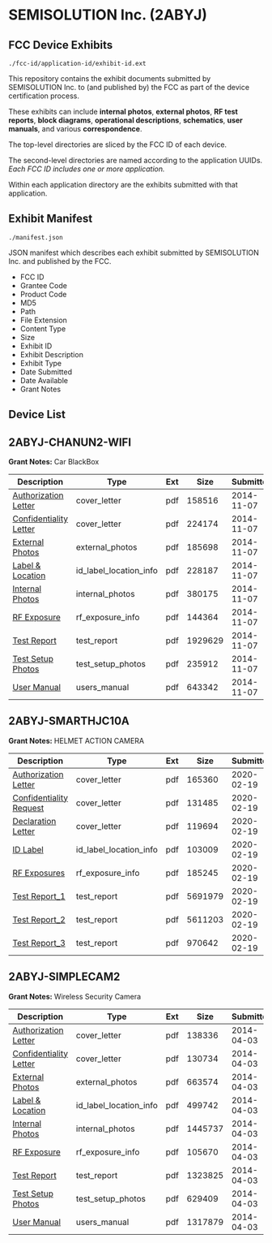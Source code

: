 # SEMISOLUTION Inc. (2ABYJ)
## FCC Device Exhibits

```
./fcc-id/application-id/exhibit-id.ext
```

This repository contains the exhibit documents submitted by SEMISOLUTION Inc. to (and published by) the FCC as part of the device certification process.

These exhibits can include **internal photos**, **external photos**, **RF test reports**, **block diagrams**, **operational descriptions**, **schematics**, **user manuals**, and various **correspondence**.

The top-level directories are sliced by the FCC ID of each device.

The second-level directories are named according to the application UUIDs. *Each FCC ID includes one or more application.*

Within each application directory are the exhibits submitted with that application. 

## Exhibit Manifest

```
./manifest.json
```

JSON manifest which describes each exhibit submitted by SEMISOLUTION Inc. and published by the FCC.

- FCC ID
- Grantee Code
- Product Code
- MD5
- Path
- File Extension
- Content Type
- Size
- Exhibit ID
- Exhibit Description
- Exhibit Type
- Date Submitted
- Date Available
- Grant Notes

## Device List
## 2ABYJ-CHANUN2-WIFI
**Grant Notes:** Car BlackBox

| Description | Type | Ext | Size | Submitted | Available |
| ----------- | ---- | --- | ---- | --------- | --------- |
| [Authorization Letter](2ABYJ-CHANUN2-WIFI/5198bcf3fbfe63e98efff71a1d4d1db3/2438814.pdf) | cover_letter | pdf | 158516 | 2014-11-07 | 2014-11-07 |
| [Confidentiality Letter](2ABYJ-CHANUN2-WIFI/5198bcf3fbfe63e98efff71a1d4d1db3/2438815.pdf) | cover_letter | pdf | 224174 | 2014-11-07 | 2014-11-07 |
| [External Photos](2ABYJ-CHANUN2-WIFI/5198bcf3fbfe63e98efff71a1d4d1db3/2438822.pdf) | external_photos | pdf | 185698 | 2014-11-07 | 2014-11-07 |
| [Label & Location](2ABYJ-CHANUN2-WIFI/5198bcf3fbfe63e98efff71a1d4d1db3/2438824.pdf) | id_label_location_info | pdf | 228187 | 2014-11-07 | 2014-11-07 |
| [Internal Photos](2ABYJ-CHANUN2-WIFI/5198bcf3fbfe63e98efff71a1d4d1db3/2438823.pdf) | internal_photos | pdf | 380175 | 2014-11-07 | 2014-11-07 |
| [RF Exposure](2ABYJ-CHANUN2-WIFI/5198bcf3fbfe63e98efff71a1d4d1db3/2438820.pdf) | rf_exposure_info | pdf | 144364 | 2014-11-07 | 2014-11-07 |
| [Test Report](2ABYJ-CHANUN2-WIFI/5198bcf3fbfe63e98efff71a1d4d1db3/2438819.pdf) | test_report | pdf | 1929629 | 2014-11-07 | 2014-11-07 |
| [Test Setup Photos](2ABYJ-CHANUN2-WIFI/5198bcf3fbfe63e98efff71a1d4d1db3/2438821.pdf) | test_setup_photos | pdf | 235912 | 2014-11-07 | 2014-11-07 |
| [User Manual](2ABYJ-CHANUN2-WIFI/5198bcf3fbfe63e98efff71a1d4d1db3/2438825.pdf) | users_manual | pdf | 643342 | 2014-11-07 | 2014-11-07 |
## 2ABYJ-SMARTHJC10A
**Grant Notes:** HELMET ACTION CAMERA

| Description | Type | Ext | Size | Submitted | Available |
| ----------- | ---- | --- | ---- | --------- | --------- |
| [Authorization Letter](2ABYJ-SMARTHJC10A/4be3d43f1b59cbb7cfd661cbde56f1bb/4623708.pdf) | cover_letter | pdf | 165360 | 2020-02-19 | 2020-02-19 |
| [Confidentiality Request](2ABYJ-SMARTHJC10A/4be3d43f1b59cbb7cfd661cbde56f1bb/4623709.pdf) | cover_letter | pdf | 131485 | 2020-02-19 | 2020-02-19 |
| [Declaration Letter](2ABYJ-SMARTHJC10A/4be3d43f1b59cbb7cfd661cbde56f1bb/4623710.pdf) | cover_letter | pdf | 119694 | 2020-02-19 | 2020-02-19 |
| [ID Label](2ABYJ-SMARTHJC10A/4be3d43f1b59cbb7cfd661cbde56f1bb/4623711.pdf) | id_label_location_info | pdf | 103009 | 2020-02-19 | 2020-02-19 |
| [RF Exposures](2ABYJ-SMARTHJC10A/4be3d43f1b59cbb7cfd661cbde56f1bb/4623712.pdf) | rf_exposure_info | pdf | 185245 | 2020-02-19 | 2020-02-19 |
| [Test Report_1](2ABYJ-SMARTHJC10A/4be3d43f1b59cbb7cfd661cbde56f1bb/4623713.pdf) | test_report | pdf | 5691979 | 2020-02-19 | 2020-02-19 |
| [Test Report_2](2ABYJ-SMARTHJC10A/4be3d43f1b59cbb7cfd661cbde56f1bb/4623714.pdf) | test_report | pdf | 5611203 | 2020-02-19 | 2020-02-19 |
| [Test Report_3](2ABYJ-SMARTHJC10A/4be3d43f1b59cbb7cfd661cbde56f1bb/4623715.pdf) | test_report | pdf | 970642 | 2020-02-19 | 2020-02-19 |
## 2ABYJ-SIMPLECAM2
**Grant Notes:** Wireless Security Camera

| Description | Type | Ext | Size | Submitted | Available |
| ----------- | ---- | --- | ---- | --------- | --------- |
| [Authorization Letter](2ABYJ-SIMPLECAM2/d4c701891c6eff2b534c57a689067102/2233663.pdf) | cover_letter | pdf | 138336 | 2014-04-03 | 2014-04-03 |
| [Confidentiality Letter](2ABYJ-SIMPLECAM2/d4c701891c6eff2b534c57a689067102/2233664.pdf) | cover_letter | pdf | 130734 | 2014-04-03 | 2014-04-03 |
| [External Photos](2ABYJ-SIMPLECAM2/d4c701891c6eff2b534c57a689067102/2233671.pdf) | external_photos | pdf | 663574 | 2014-04-03 | 2014-04-03 |
| [Label & Location](2ABYJ-SIMPLECAM2/d4c701891c6eff2b534c57a689067102/2233673.pdf) | id_label_location_info | pdf | 499742 | 2014-04-03 | 2014-04-03 |
| [Internal Photos](2ABYJ-SIMPLECAM2/d4c701891c6eff2b534c57a689067102/2233672.pdf) | internal_photos | pdf | 1445737 | 2014-04-03 | 2014-04-03 |
| [RF Exposure](2ABYJ-SIMPLECAM2/d4c701891c6eff2b534c57a689067102/2233670.pdf) | rf_exposure_info | pdf | 105670 | 2014-04-03 | 2014-04-03 |
| [Test Report](2ABYJ-SIMPLECAM2/d4c701891c6eff2b534c57a689067102/2233668.pdf) | test_report | pdf | 1323825 | 2014-04-03 | 2014-04-03 |
| [Test Setup Photos](2ABYJ-SIMPLECAM2/d4c701891c6eff2b534c57a689067102/2233669.pdf) | test_setup_photos | pdf | 629409 | 2014-04-03 | 2014-04-03 |
| [User Manual](2ABYJ-SIMPLECAM2/d4c701891c6eff2b534c57a689067102/2233674.pdf) | users_manual | pdf | 1317879 | 2014-04-03 | 2014-04-03 |
